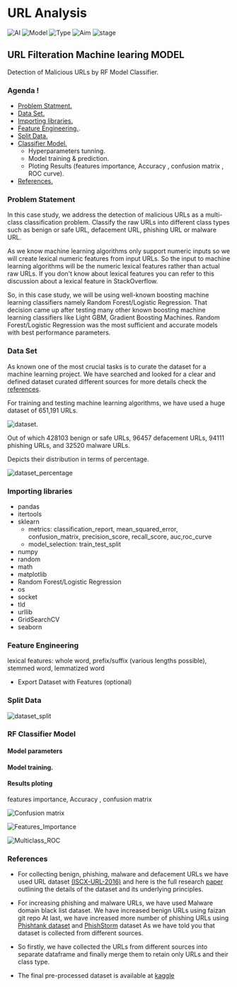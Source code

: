 # URL Analysis

![AI](https://img.shields.io/badge/AI-Machine--Learning-brightgreen)
![Model](https://img.shields.io/badge/Model-RF-brightgreen)
![Type](https://img.shields.io/badge/Type-Classifier-brightgreen)
![Aim](https://img.shields.io/badge/Aim-decision-brightgreen)
![stage](https://img.shields.io/badge/stage-1st-brightgreen)

## URL Filteration Machine learing MODEL 

Detection of Malicious URLs by RF Model Classifier.

### Agenda !
- [Problem Statment.](#problem-statement)
- [Data Set.](#data-set)
- [Importing libraries.](#importing-libraries)
- [Feature Engineering.](#feature-engineering).
- [Split Data.](#split-data)
- [Classifier Model.](#RF-classifier-model)
	- Hyperparameters tunning. 
	- Model training & prediction.
	- Ploting Results (features importance, Accuracy , confusion matrix , ROC curve).
- [References.](#references)


### Problem Statement

In this case study, we address the detection of malicious URLs as a multi-class classification problem.
Classify the raw URLs into different class types such as benign or safe URL, defacement URL, phishing URL or malware URL.

As we know machine learning algorithms only support numeric inputs so we will create lexical numeric features from input URLs. So the input to machine learning algorithms will be the numeric lexical features rather than actual raw URLs. If you don't know about lexical features you can refer to this discussion about a lexical feature in StackOverflow.

So, in this case study, we will be using well-known boosting machine learning classifiers namely Random Forest/Logistic Regression.
That decision came up after testing many other known boosting machine learning classifiers like Light GBM, Gradient Boosting Machines.
Random Forest/Logistic Regression was the most sufficient and accurate models with best performance parameters.

### Data Set

As known one of the most crucial tasks is to curate the dataset for a machine learning project.
We have searched and looked for a clear and defined dataset curated different sources for more details check the [references](#references).


For training and testing machine learning algorithms, we have used a huge dataset of 651,191 URLs.

![dataset](/assets/url_RF/data_set.JPG).


Out of which 428103 benign or safe URLs, 96457 defacement URLs, 94111 phishing URLs, and 32520 malware URLs.


Depicts their distribution in terms of percentage.


![dataset_percentage](/assets/url_RF/dataset_perc.JPG)



### Importing libraries
- pandas
- itertools
- sklearn
	- metrics:
		classification_report, mean_squared_error, confusion_matrix, precision_score, recall_score, auc,roc_curve
	- model_selection:
		train_test_split
- numpy
- random
- math
- matplotlib
- Random Forest/Logistic Regression
- os
- socket
- tld
- urllib
- GridSearchCV
- seaborn

### Feature Engineering

lexical features: whole word, prefix/suffix (various lengths possible), stemmed word, lemmatized word

- Export Dataset with Features (optional)

### Split Data


![dataset_split](/assets/url_RF/Dataset_split.JPG)


### RF Classifier Model

#### Model parameters

#### Model training.

#### Results ploting 
features importance, Accuracy , confusion matrix


![Confusion matrix](/assets/url_RF/Confusion_matrix.jpg)

![Features_Importance](/assets/url_RF/Features_Importance.jpg)


![Multiclass_ROC](/assets/url_RF/Multiclass_ROC.png)


### References

- For collecting benign, phishing, malware and defacement URLs we have used URL dataset [(ISCX-URL-2016)](https://www.unb.ca/cic/datasets/url-2016.html) and here is the full research [paper](https://www.springerprofessional.de/en/detecting-malicious-urls-using-lexical-analysis/10722098) outlining the details of the dataset and its underlying principles.
- For increasing phishing and malware URLs, we have used Malware domain black list dataset. We have increased benign URLs using faizan git repo At last, we have increased more number of phishing URLs using [Phishtank dataset](https://www.phishtank.com/developer_info.php) and [PhishStorm](https://research.aalto.fi/en/datasets/phishstorm-phishing-legitimate-url-dataset) dataset As we have told you that dataset is collected from different sources. 
- So firstly, we have collected the URLs from different sources into separate dataframe and finally merge them to retain only URLs and their class type.

- The final pre-processed dataset is available at [kaggle](https://www.kaggle.com/code/sid321axn/malicious-url-detection-using-ml-feat-engg/data)
